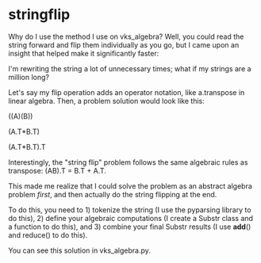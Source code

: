 # stringflip

Why do I use the method I use on vks_algebra? Well, you could read the string forward and flip them individually as you go, but I came upon an insight that helped make it significantly faster:

I'm rewriting the string a lot of unnecessary times; what if my strings are a million long?

Let's say my flip operation adds an operator notation, like a.transpose in linear algebra. Then, a problem solution would look like this:

((A)(B))

(A.T*B.T)

(A.T*B.T).T

Interestingly, the "string flip" problem follows the same algebraic rules as transpose: (AB).T = B.T + A.T.

This made me realize that I could solve the problem as an abstract algebra problem _first_, and then actually do the string flipping at the end.

To do this, you need to 1) tokenize the string (I use the pyparsing library to do this), 2) define your algebraic computations (I create a Substr class and a function to do this), and 3) combine your final Substr results (I use __add__() and reduce() to do this).

You can see this solution in vks_algebra.py.

